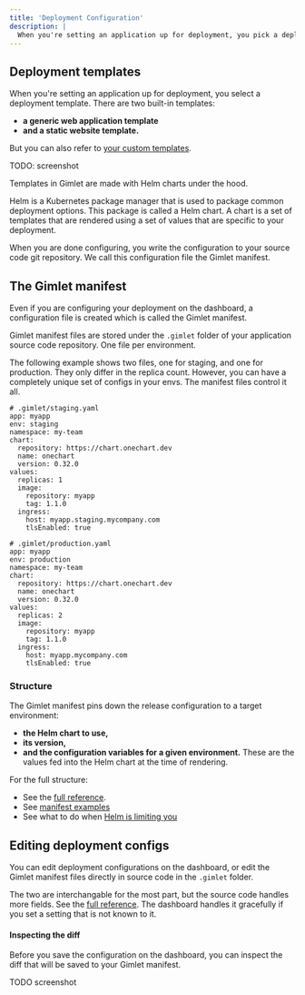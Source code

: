 ```yaml
---
title: 'Deployment Configuration'
description: |
  When you're setting an application up for deployment, you pick a deployment template. Templates in Gimlet are made with Helm charts under the hood and you can also bring your own.
---
```


## Deployment templates

When you're setting an application up for deployment, you select a deployment template. There are two built-in templates:

- **a generic web application template**
- **and a static website template.**

But you can also refer to [your custom templates](docs/deployment-settings/custom-template).

TODO: screenshot

Templates in Gimlet are made with Helm charts under the hood.

Helm is a Kubernetes package manager that is used to package common deployment options. This package is called a Helm chart. A chart is a set of templates that are rendered using a set of values that are specific to your deployment.

When you are done configuring, you write the configuration to your source code git repository. We call this configuration file the Gimlet manifest.

## The Gimlet manifest

Even if you are configuring your deployment on the dashboard, a configuration file is created which is called the Gimlet manifest.

Gimlet manifest files are stored under the `.gimlet` folder of your application source code repository. One file per environment.

The following example shows two files, one for staging, and one for production. They only differ in the replica count. However, you can have a completely unique set of configs in your envs. The manifest files control it all.

```
# .gimlet/staging.yaml
app: myapp
env: staging
namespace: my-team
chart:
  repository: https://chart.onechart.dev
  name: onechart
  version: 0.32.0
values:
  replicas: 1
  image:
    repository: myapp
    tag: 1.1.0
  ingress:
    host: myapp.staging.mycompany.com
    tlsEnabled: true
```

```
# .gimlet/production.yaml
app: myapp
env: production
namespace: my-team
chart:
  repository: https://chart.onechart.dev
  name: onechart
  version: 0.32.0
values:
  replicas: 2
  image:
    repository: myapp
    tag: 1.1.0
  ingress:
    host: myapp.mycompany.com
    tlsEnabled: true
```

### Structure

The Gimlet manifest pins down the release configuration to a target environment:

- **the Helm chart to use,**
- **its version,**
- **and the configuration variables for a given environment.** These are the values fed into the Helm chart at the time of rendering.

For the full structure:

- See the [full reference](/docs/reference/gimlet-manifest-reference).
- See [manifest examples](https://github.com/gimlet-io/gimlet/tree/main/examples)
- See what to do when [Helm is limiting you](/docs/reference/gimlet-manifest-reference#when-helm-is-limiting)

## Editing deployment configs

You can edit deployment configurations on the dashboard, or edit the Gimlet manifest files directly in source code in the `.gimlet` folder.

The two are interchangable for the most part, but the source code handles more fields. See the [full reference](/docs/reference/gimlet-manifest-reference). The dashboard handles it gracefully if you set a setting that is not known to it.

#### Inspecting the diff

Before you save the configuration on the dashboard, you can inspect the diff that will be saved to your Gimlet manifest.

TODO screenshot
